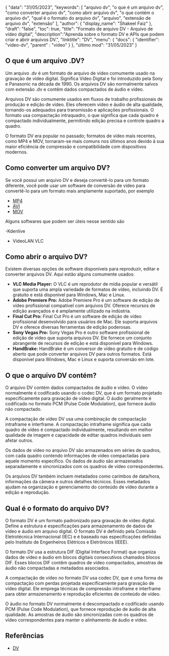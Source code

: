 {
"data": "31/05/2023",
  "keywords": [
"arquivo dv",
"o que é um arquivo dv",
"como converter arquivo dv",
"como abrir arquivo dv",
"o que contém o arquivo dv",
"qual é o formato do arquivo dv",
"arquivo",
"extensão de arquivo dv",
"extensão"
],
  "author": {
"display_name": "Shakeel Faiz"
},
"draft": "false",
"toc": true,
"title": "Formato de arquivo DV - Arquivo de vídeo digital",
  "description":"Aprenda sobre o formato DV e APIs que podem criar e abrir arquivos DV.",
"linktitle": "DV",
  "menu": {
    "docs": {
      "identifier": "video-dv",
"parent" : "video"
}
},
"último mod": "31/05/2023"
}

## O que é um arquivo .DV?

Um arquivo .dv é um formato de arquivo de vídeo comumente usado na gravação de vídeo digital. Significa Vídeo Digital e foi introduzido pela Sony e Panasonic na década de 1990. Os arquivos DV são normalmente salvos com extensão .dv e contêm dados compactados de áudio e vídeo.

Arquivos DV são comumente usados em fluxos de trabalho profissionais de produção e edição de vídeo. Eles oferecem vídeo e áudio de alta qualidade, tornando-os adequados para transmissão e aplicações profissionais. O formato usa compactação intraquadro, o que significa que cada quadro é compactado individualmente, permitindo edição precisa e controle quadro a quadro.

O formato DV era popular no passado; formatos de vídeo mais recentes, como MP4 e MOV, tornaram-se mais comuns nos últimos anos devido à sua maior eficiência de compressão e compatibilidade com dispositivos modernos.

## Como converter um arquivo DV?

Se você possui um arquivo DV e deseja convertê-lo para um formato diferente, você pode usar um software de conversão de vídeo para convertê-lo para um formato mais amplamente suportado, por exemplo

- [MP4](/pt/vídeo/mp4/)
- [AVI](/pt/vídeo/avi/)
- [MOV](/pt/vídeo/mov/)

Alguns softwares que podem ser úteis nesse sentido são

-Kdenlive
- VídeoLAN VLC

## Como abrir o arquivo DV?

Existem diversas opções de software disponíveis para reproduzir, editar e converter arquivos DV. Aqui estão alguns comumente usados:

- **VLC Media Player:** O VLC é um reprodutor de mídia popular e versátil que suporta uma ampla variedade de formatos de vídeo, incluindo DV. É gratuito e está disponível para Windows, Mac e Linux.
- **Adobe Premiere Pro:** Adobe Premiere Pro é um software de edição de vídeo profissional compatível com arquivos DV. Oferece recursos de edição avançados e é amplamente utilizado na indústria.
- **Final Cut Pro:** Final Cut Pro é um software de edição de vídeo profissional desenvolvido para usuários de Mac. Ele suporta arquivos DV e oferece diversas ferramentas de edição poderosas.
- **Sony Vegas Pro:** Sony Vegas Pro é outro software profissional de edição de vídeo que suporta arquivos DV. Ele fornece um conjunto abrangente de recursos de edição e está disponível para Windows.
- **HandBrake:** HandBrake é um conversor de vídeo gratuito e de código aberto que pode converter arquivos DV para outros formatos. Está disponível para Windows, Mac e Linux e suporta conversão em lote.

## O que o arquivo DV contém?

O arquivo DV contém dados compactados de áudio e vídeo. O vídeo normalmente é codificado usando o codec DV, que é um formato projetado especificamente para gravação de vídeo digital. O áudio geralmente é codificado no formato PCM (Pulse Code Modulation), que fornece áudio não compactado.

A compactação de vídeo DV usa uma combinação de compactação intraframe e interframe. A compactação intraframe significa que cada quadro de vídeo é compactado individualmente, resultando em melhor qualidade de imagem e capacidade de editar quadros individuais sem afetar outros.

Os dados de vídeo no arquivo DV são armazenados em séries de quadros, com cada quadro contendo informações de vídeo compactadas para aquele momento específico. Os dados de áudio são armazenados separadamente e sincronizados com os quadros de vídeo correspondentes.

Os arquivos DV também incluem metadados como carimbos de data/hora, informações da câmera e outros detalhes técnicos. Esses metadados ajudam na organização e gerenciamento do conteúdo de vídeo durante a edição e reprodução.

## Qual é o formato do arquivo DV?

O formato DV é um formato padronizado para gravação de vídeo digital. Define a estrutura e especificações para armazenamento de dados de vídeo e áudio em arquivo digital. O formato DV é definido pela Comissão Eletrotécnica Internacional (IEC) e é baseado nas especificações definidas pelo Instituto de Engenheiros Elétricos e Eletrônicos (IEEE).

O formato DV usa a estrutura DIF (Digital Interface Format) que organiza dados de vídeo e áudio em blocos digitais consecutivos chamados blocos DIF. Esses blocos DIF contêm quadros de vídeo compactados, amostras de áudio não compactadas e metadados associados.

A compactação de vídeo no formato DV usa codec DV, que é uma forma de compactação com perdas projetada especificamente para gravação de vídeo digital. Ele emprega técnicas de compressão intraframe e interframe para obter armazenamento e reprodução eficientes de conteúdo de vídeo.

O áudio no formato DV normalmente é descompactado e codificado usando PCM (Pulse Code Modulation), que fornece reprodução de áudio de alta qualidade. As amostras de áudio são sincronizadas com os quadros de vídeo correspondentes para manter o alinhamento de áudio e vídeo.

## Referências
* [DV](https://en.wikipedia.org/wiki/DV)

